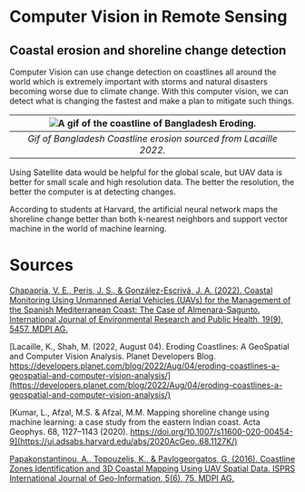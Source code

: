 # Computer Vision in Remote Sensing
## Coastal erosion and shoreline change detection

Computer Vision can use change detection on coastlines all around the world which is extremely important with storms and natural disasters becoming worse due to climate change. With this computer vision, we can detect what is changing the fastest and make a plan to mitigate such things.

| ![A gif of the coastline of Bangladesh Eroding.](https://developers.planet.com/blog/2022/Aug/04/eroding-coastlines-a-geospatial-and-computer-vision-analysis/images/20220804/Bangladesh-land-loss-animation.gif "Bangladesh Erosion") |
|:--:|
| *Gif of Bangladesh Coastline erosion sourced from Lacaille 2022.* |

Using Satellite data would be helpful for the global scale, but UAV data is better for small scale and high resolution data. The better the resolution, the better the computer is at detecting changes.

According to students at Harvard, the artificial neural network maps the shoreline change better than both k-nearest neighbors and support vector machine in the world of machine learning.

# Sources
[Chapapría, V. E., Peris, J. S., & González-Escrivá, J. A. (2022). Coastal Monitoring Using Unmanned Aerial Vehicles (UAVs) for the Management of the Spanish Mediterranean Coast: The Case of Almenara-Sagunto. International Journal of Environmental Research and Public Health, 19(9), 5457. MDPI AG.](https://www.mdpi.com/1660-4601/19/9/5457)


[Lacaille, K., Shah, M. (2022, August 04). Eroding Coastlines: A GeoSpatial and Computer Vision Analysis. Planet Developers Blog. https://developers.planet.com/blog/2022/Aug/04/eroding-coastlines-a-geospatial-and-computer-vision-analysis/](https://developers.planet.com/blog/2022/Aug/04/eroding-coastlines-a-geospatial-and-computer-vision-analysis/)


[Kumar, L., Afzal, M.S. & Afzal, M.M. Mapping shoreline change using machine learning: a case study from the eastern Indian coast. Acta Geophys. 68, 1127–1143 (2020). https://doi.org/10.1007/s11600-020-00454-9](https://ui.adsabs.harvard.edu/abs/2020AcGeo..68.1127K/)


[Papakonstantinou, A., Topouzelis, K., & Pavlogeorgatos, G. (2016). Coastline Zones Identification and 3D Coastal Mapping Using UAV Spatial Data. ISPRS International Journal of Geo-Information, 5(6), 75. MDPI AG.](https://www.mdpi.com/2220-9964/5/6/75)
